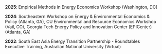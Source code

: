 **2025**: Empirical Methods in Energy Economics Workshop (Washington, DC)

**2024**: Southeastern Workshop on Energy & Environmental Economics & Policy (Atlanta, GA), CU Environmental and Resource Economics Workshop (Vail, CO), Georgia Tech Energy Policy and Innovation Center (EPICenter) (Atlanta, GA)

**2022**: South East Asia Energy Transition Partnership - Roundtables Executive Training, Australian National University (Virtual)

